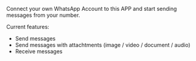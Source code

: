 Connect your own WhatsApp Account to this APP and start sending messages from your number.

Current features:
- Send messages
- Send messages with attachtments (image / video / document / audio)
- Receive messages